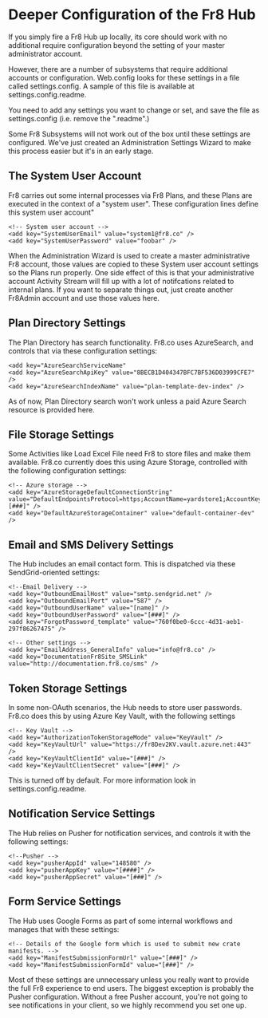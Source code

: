 Deeper Configuration of the Fr8 Hub
========================

If you simply fire a Fr8 Hub up locally, its core should work with no additional require configuration beyond the setting of your master administrator account.

However, there are a number of subsystems that require additional accounts or configuration.
Web.config looks for these settings in a file called settings.config. A sample of this file is available at settings.config.readme. 

You need to add any settings you want to change or set, and save the file as settings.config (i.e. remove the ".readme".)

Some Fr8 Subsystems will not work out of the box until these settings are configured. We've just created an Administration Settings
Wizard to make this process easier but it's in an early stage.


The System User Account
------------------------

Fr8 carries out some internal processes via Fr8 Plans, and these Plans are executed in the context of a "system user". 
These configuration lines define this system user account"

```
<!-- System user account -->
<add key="SystemUserEmail" value="system1@fr8.co" />
<add key="SystemUserPassword" value="foobar" />
```

When the Administration Wizard is used to create a master administrative Fr8 account, those values are copied to these System user account settings
so the Plans run properly. One side effect of this is that your administrative account Activity Stream will fill up with a lot of 
notifcations related to internal plans. If you want to separate things out, just create another Fr8Admin account and use those values here.

Plan Directory Settings
-------------------------

The Plan Directory has search functionality. Fr8.co uses AzureSearch, and controls that via these configuration settings:

```
<add key="AzureSearchServiceName"
<add key="AzureSearchApiKey" value="8BECB1D404347BFC7BF536D03999CFE7" />
<add key="AzureSearchIndexName" value="plan-template-dev-index" />
```

As of now, Plan Directory search won't work unless a paid Azure Search resource is provided here. 

File Storage Settings
-------------------------
Some Activities like Load Excel File need Fr8 to store files and make them available. Fr8.co currently does this using Azure Storage, controlled
with the following configuration settings:

```
<!-- Azure storage -->
<add key="AzureStorageDefaultConnectionString" value="DefaultEndpointsProtocol=https;AccountName=yardstore1;AccountKey=[###]" />
<add key="DefaultAzureStorageContainer" value="default-container-dev" />
```

Email and SMS Delivery Settings
-------------------------
The Hub includes an email contact form. This is dispatched via these SendGrid-oriented settings:

```
<!--Email Delivery -->
<add key="OutboundEmailHost" value="smtp.sendgrid.net" />
<add key="OutboundEmailPort" value="587" />
<add key="OutboundUserName" value="[name]" />
<add key="OutboundUserPassword" value="[###]" />
<add key="ForgotPassword_template" value="760f0be0-6ccc-4d31-aeb1-297f86267475" />

<!-- Other settings -->
<add key="EmailAddress_GeneralInfo" value="info@fr8.co" />
<add key="DocumentationFr8Site_SMSLink" value="http://documentation.fr8.co/sms" />
```

Token Storage Settings
--------------------------
In some non-OAuth scenarios, the Hub needs to store user passwords. Fr8.co does this by using Azure Key Vault, with the following settings

```
<!-- Key Vault -->
<add key="AuthorizationTokenStorageMode" value="KeyVault" />
<add key="KeyVaultUrl" value="https://fr8Dev2KV.vault.azure.net:443" />
<add key="KeyVaultClientId" value="[###]" />
<add key="KeyVaultClientSecret" value="[###]" />
```

This is turned off by default. For more information look in settings.config.readme.

Notification Service Settings
---------------------------

The Hub relies on Pusher for notification services, and controls it with the following settings:

```
<!--Pusher -->
<add key="pusherAppId" value="148580" />
<add key="pusherAppKey" value="[####]" />
<add key="pusherAppSecret" value="[###]" />
```

Form Service Settings
----------------------------

The Hub uses Google Forms as part of some internal workflows and manages that with these settings:

```
<!-- Details of the Google form which is used to submit new crate manifests. -->
<add key="ManifestSubmissionFormUrl" value="[###]" />
<add key="ManifestSubmissionFormId" value="[###]" />
```

Most of these settings are unnecessary unless you really want to provide the full Fr8 experience to end users. The biggest exception is probably the Pusher
configuration. Without a free Pusher account, you're not going to see notifications in your client, so we highly recommend you set one up.
